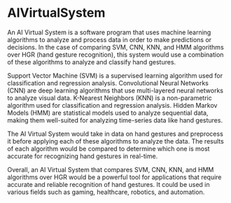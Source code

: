 # AIVirtualSystem
An AI Virtual System is a software program that uses machine learning algorithms to analyze and process data in order to make predictions or decisions. In the case of comparing SVM, CNN, KNN, and HMM algorithms over HGR (hand gesture recognition), this system would use a combination of these algorithms to analyze and classify hand gestures.

Support Vector Machine (SVM) is a supervised learning algorithm used for classification and regression analysis. Convolutional Neural Networks (CNN) are deep learning algorithms that use multi-layered neural networks to analyze visual data. K-Nearest Neighbors (KNN) is a non-parametric algorithm used for classification and regression analysis. Hidden Markov Models (HMM) are statistical models used to analyze sequential data, making them well-suited for analyzing time-series data like hand gestures.

The AI Virtual System would take in data on hand gestures and preprocess it before applying each of these algorithms to analyze the data. The results of each algorithm would be compared to determine which one is most accurate for recognizing hand gestures in real-time.

Overall, an AI Virtual System that compares SVM, CNN, KNN, and HMM algorithms over HGR would be a powerful tool for applications that require accurate and reliable recognition of hand gestures. It could be used in various fields such as gaming, healthcare, robotics, and automation.
